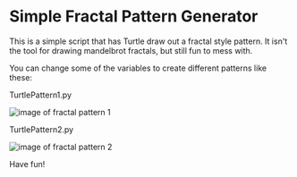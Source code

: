 # Simple Fractal Pattern Generator

This is a simple script that has Turtle draw out a fractal style pattern.
It isn't the tool for drawing mandelbrot fractals, but still fun to mess with.

You can change some of the variables to create different patterns like these:

TurtlePattern1.py

![image of fractal pattern 1](https://github.com/carlinaylsworth/Code_Lab/blob/master/Python_Lab/Fractal_Pattern_Generator/images/TurtlePattern1.PNG?raw=true)


TurtlePattern2.py

![image of fractal pattern 2](https://github.com/carlinaylsworth/Code_Lab/blob/master/Python_Lab/Fractal_Pattern_Generator/images/TurtlePattern2.PNG?raw=true)


Have fun!
